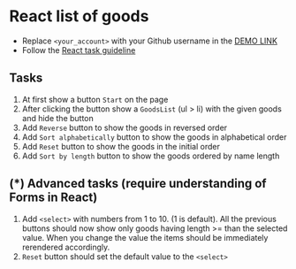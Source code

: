 # React list of goods
- Replace `<your_account>` with your Github username in the [DEMO LINK](https://innasoro.github.io/react_list-of-goods/)
- Follow the [React task guideline](https://github.com/mate-academy/react_task-guideline#react-tasks-guideline)

## Tasks
1. At first show a button `Start` on the page
1. After clicking the button show a `GoodsList` (ul > li) with the given goods and hide the button
1. Add `Reverse` button to show the goods in reversed order
1. Add `Sort alphabetically` button to show the goods in alphabetical order
1. Add `Reset` button to show the goods in the initial order
1. Add `Sort by length` button to show the goods ordered by name length

## (*) Advanced tasks (require understanding of Forms in React)
1. Add `<select>` with numbers from 1 to 10. (1 is default). All the previous buttons
  should now show only goods having length >= than the selected value. When you change the
  value the items should be immediately rerendered accordingly.
1. `Reset` button should set the default value to the `<select>`
